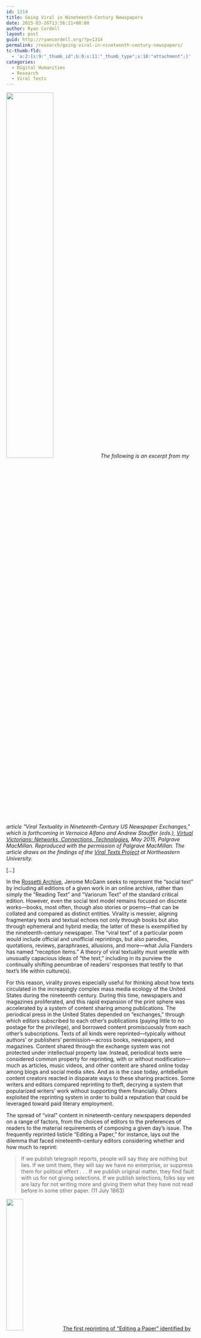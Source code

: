 ```yaml
---
id: 1314
title: Going Viral in Nineteenth-Century Newspapers
date: 2015-03-26T13:56:21+00:00
author: Ryan Cordell
layout: post
guid: http://ryancordell.org/?p=1314
permalink: /research/going-viral-in-nineteenth-century-newspapers/
tc-thumb-fld:
  - 'a:2:{s:9:"_thumb_id";b:0;s:11:"_thumb_type";s:10:"attachment";}'
categories:
  - Digital Humanities
  - Research
  - Viral Texts
---
```

<a href="http://www.amazon.com/gp/product/1137398205/ref=as_li_tl?ie=UTF8&amp;camp=1789&amp;creative=390957&amp;creativeASIN=1137398205&amp;linkCode=as2&amp;tag=ryacorsonlhom-20&amp;linkId=KUYAX3VQGMNBPPLA"><img class="alignleft" src="http://ecx.images-amazon.com/images/I/91dNDIAGTpL.jpg" alt="" width="50%" /></a><em>The following is an excerpt from my article "Viral Textuality in Nineteenth-Century US Newspaper Exchanges," which is forthcoming in Vernoica Alfano and Andrew Stauffer (eds.), <a href="http://www.palgrave.com/page/detail/virtual-victorians-veronica-alfano/?sf1=barcode&amp;st1=9781137398208"><em>Virtual Victorians: Networks, Connections, Technologies</em></a>, May 2015, Palgrave MacMillan. Reproduced with the permission of Palgrave MacMillan. The article draws on the findings of the <a href="http://viraltexts.org">Viral Texts Project</a> at Northeastern University.</em>

<p>[...]</p>
In the <a href="http://www.rossettiarchive.org">Rossetti Archive</a>, Jerome McGann seeks to represent the “social text” by including all editions of a given work in an online archive, rather than simply the “Reading Text” and “Variorum Text” of the standard critical edition. However, even the social text model remains focused on discrete works—books, most often, though also stories or poems—that can be collated and compared as distinct entities. Virality is messier, aligning fragmentary texts and textual echoes not only through books but also through ephemeral and hybrid media; the latter of these is exemplified by the nineteenth-century newspaper. The “viral text” of a particular poem would include official and unofficial reprintings, but also parodies, quotations, reviews, paraphrases, allusions, and more—what Julia Flanders has named “reception items.” A theory of viral textuality must wrestle with unusually capacious ideas of “the text,” including in its purview the continually shifting penumbrae of readers’ responses that testify to that text’s life within culture(s).

For this reason, virality proves especially useful for thinking about how texts circulated in the increasingly complex mass media ecology of the United States during the nineteenth century. During this time, newspapers and magazines proliferated, and this rapid expansion of the print sphere was accelerated by a system of content sharing among publications. The periodical press in the United States depended on “exchanges,” through which editors subscribed to each other’s publications (paying little to no postage for the privilege), and borrowed content promiscuously from each other’s subscriptions. Texts of all kinds were reprinted—typically without authors’ or publishers’ permission—across books, newspapers, and magazines. Content shared through the exchange system was not protected under intellectual property law. Instead, periodical texts were considered common property for reprinting, with or without modification—much as articles, music videos, and other content are shared online today among blogs and social media sites. And as is the case today, antebellum content creators reacted in disparate ways to these sharing practices. Some writers and editors compared reprinting to theft, decrying a system that popularized writers’ work without supporting them financially. Others exploited the reprinting system in order to build a reputation that could be leveraged toward paid literary employment.

The spread of “viral” content in nineteenth-century newspapers depended on a range of factors, from the choices of editors to the preferences of readers to the material requirements of composing a given day’s issue. The frequently reprinted listicle “Editing a Paper,” for instance, lays out the dilemma that faced nineteenth-century editors considering whether and how much to reprint:
<blockquote></a>If we publish telegraph reports, people will say they are nothing but lies.
If we omit them, they will say we have no enterprise, or suppress them for political effect . . .
If we publish original matter, they find fault with us for not giving selections.
If we publish selections, folks say we are lazy for not writing more and giving them what they have not read before in some other paper.
(11 July 1863)</blockquote>
<a href="http://chroniclingamerica.loc.gov/lccn/sn84027640/1863-07-11/ed-1/seq-1/print/image_600x600_from_3443%2C2810_to_4605%2C6602/"><img class="alignright" src="http://chroniclingamerica.loc.gov/lccn/sn84027640/1863-07-11/ed-1/seq-1/image_600x600_from_3443,2810_to_4605,6602.jpg" alt="" width="30%" /><a href="http://chroniclingamerica.loc.gov/lccn/sn84027640/1863-07-11/ed-1/seq-1/print/image_600x600_from_3443%2C2810_to_4605%2C6602/">The first reprinting of “Editing a Paper” identified by the Viral Texts project</a> appears in the <em>Big Blue Union</em> of Marysville, Kansas, but even here an editorial preface claims that the list has been “going the rounds of the papers. If we knew in what paper it first appeared,” the editor continues, “it would afford us pleasure to give the writer due credit.” This piece and its preface illustrate much about editors’ and, presumably, readers’ attitudes toward reprinting, and how those attitudes might line up with modern ideas of viral media.

Considering nineteenth-century newspaper snippets as “viral media” allows us to frame their spread in terms of <a href="http://kairos.technorhetoric.net/13.2/topoi/ridolfo_devoss/">“rhetorical velocity,” a term first developed by Jim Ridolfo and Dànielle Nicole DeVoss</a> to describe online composition practices in which writers take reuse and remixing as a given and compose with an eye toward facilitating such reinterpretive acts. Such writers take as their primary assumption that a piece will be recomposed by others—reprinted or otherwise remediated. Ridolfo and DeVoss propose that “when academics uphold distinctions between author and producer, we are left in an uncomplicated, often acontextual space that does not provide the tools we need to best negotiate the ways in which production and authorship become more slippery in digital spaces and within remix projects.” They argue, “The term rhetorical velocity means a conscious rhetorical concern for distance, travel, speed, and time, pertaining specifically to theorizing instances of strategic appropriation by a third party.” In other words, “rhetorical velocity” posits “the text” through multiple dimensions, charting its uses and movements—both social and geographic—alongside its evolving content. What’s more, a piece need not be consciously crafted for a wide audience to have rhetorical velocity; if it is compelling, concise, and easily modified, then it can go viral with or without its creator’s knowledge.

While Ridolfo and DeVoss refer specifically to composing practices online, the frame of rhetorical velocity offers insight into widely reprinted newspaper content during the nineteenth century. Nineteenth-century editors relied on the exchange system to provide engaging content, and they in turn composed (or solicited) original pieces with an eye toward their readers and those of the papers with which they exchanged. In <a href="http://chroniclingamerica.loc.gov/lccn/sn85033964/1866-01-05/ed-1/seq-2/">the first post–Civil War issue of the <em>Pulaski Citizen</em></a>, for instance, editor Luther W. McCord apologizes for the sorry state of “The News” in the paper because “we have no exchanges yet, from which to make up our news items. Our readers can readily appreciate,” the squib continues, “the impossibility of making an interesting paper without something to make it of.” McCord then assures readers that they “hope to have a full list of exchanges by next week and, per consequence, a more readable number of the <em>Citizen</em>” (January 5, 1866). This apology echoes a common notion among editors in the period: newspapers that aggregated content from exchanges were of higher and more consistent quality than newspapers written entirely by locals. In other words, McCord assumes that his primary job will be selecting and propagating writing from elsewhere—contributing to the rhetorical velocity of content written for a distributed network, not for individual newspapers.

We must therefore assume that newspaper editors and writers were concerned with the rhetorical velocity of what they published; a newspaper whose content was regularly reprinted in other newspapers would soon be added to more exchanges, as editors further down the line sought the source of the pieces they encountered in intermediary papers. This would, in turn, increase the popular newspaper’s circulation and subscription fees. Indeed, when considering nineteenth-century newspaper snippets, we might speak of “composing for recomposition” in a more technical way, using “composition” not only in its modern sense, as a near synonym for “writing,” but also as a printers’ term of art. As scholars such as <a href="http://www.amazon.com/gp/product/0199927693/ref=as_li_tl?ie=UTF8&amp;camp=1789&amp;creative=390957&amp;creativeASIN=0199927693&amp;linkCode=as2&amp;tag=ryacorsonlhom-20&amp;linkId=3ODRFFO6NJRVZEZ2">Ellen Gruber Garvey have shown</a>, texts were reprinted in newspapers to help editors compose entire daily or weekly newspapers with small staffs. “By yoking together scattered producers who shared labor and resources by sending their products to one another for free use,” the network of newspapers sustained the proliferation of its medium. In other words, reprinting existed in large part to meet the material needs of publication. Many of the changes introduced into texts as they circulated through the newspaper network—a line removed here, two lines added there—were motivated by these practical considerations, as a given newspaper’s compositors shaped exchange content to fill empty spaces on a nearly composed page. It seems reasonable to presume that as a newspaper’s compositors prepared their pages each day or week, they expected—perhaps even hoped—that other compositors in their exchange networks would later recompose their texts, extending the texts’ rhetorical velocity to reach distant audiences.
<p>[...]</p>

<em>To read the rest (along with fantastic work by other C19 scholars), preorder <a href="http://www.amazon.com/gp/product/1137398205/ref=as_li_tl?ie=UTF8&amp;camp=1789&amp;creative=390957&amp;creativeASIN=1137398205&amp;linkCode=as2&amp;tag=ryacorsonlhom-20&amp;linkId=KUYAX3VQGMNBPPLA">Virtual Victorians</a>.</em>